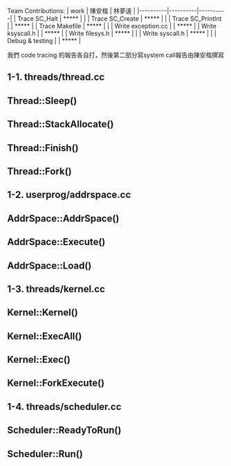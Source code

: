 Team Contributions:
| work | 陳安楷 | 林夢遠 |
|----------|----------|----------|
| Trace SC_Halt    | *****     |      |
| Trace SC_Create    | *****     |      |
| Trace SC_PrintInt    |      | *****     |
| Trace Makefile    | *****     |      |
| Write exception.cc    |      | *****     |
| Write ksyscall.h    |      | *****     |
|  Write filesys.h   | *****     |    |
|  Write syscall.h   | *****     |     |
|  Debug & testing  |     | *****    |

我們 code tracing 的報告各自打，然後第二部分寫system call報告由陳安楷撰寫

## 1-1. threads/thread.cc

## Thread::Sleep()
## Thread::StackAllocate()
## Thread::Finish()
## Thread::Fork()
## 1-2. userprog/addrspace.cc
## AddrSpace::AddrSpace()
## AddrSpace::Execute()
## AddrSpace::Load()
## 1-3. threads/kernel.cc
## Kernel::Kernel()
## Kernel::ExecAll()
## Kernel::Exec()
## Kernel::ForkExecute()
## 1-4. threads/scheduler.cc
## Scheduler::ReadyToRun()
## Scheduler::Run()